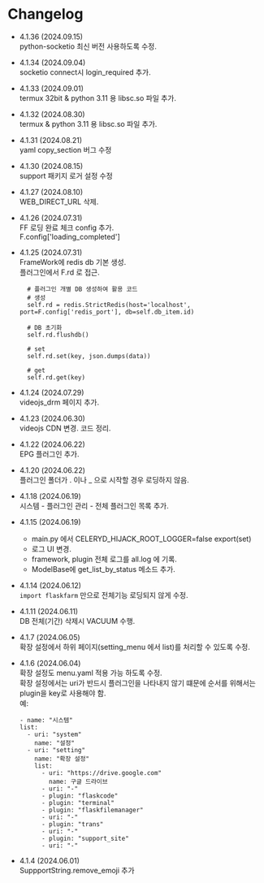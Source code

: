 # Changelog
- 4.1.36 (2024.09.15)   
  python-socketio 최신 버전 사용하도록 수정.   
  
- 4.1.34 (2024.09.04)   
  socketio connect시 login_required 추가.   

- 4.1.33 (2024.09.01)   
  termux 32bit & python 3.11 용 libsc.so 파일 추가.   

- 4.1.32 (2024.08.30)   
  termux & python 3.11 용 libsc.so 파일 추가.   

- 4.1.31 (2024.08.21)   
  yaml copy_section 버그 수정   

- 4.1.30 (2024.08.15)   
  support 패키지 로거 설정 수정   

- 4.1.27 (2024.08.10)     
  WEB_DIRECT_URL 삭제.   
  
- 4.1.26 (2024.07.31)     
  FF 로딩 완료 체크 config 추가.    
  F.config['loading_completed']   

- 4.1.25 (2024.07.31)     
  FrameWork에 redis db 기본 생성.   
  플러그인에서 F.rd 로 접근.   
  ```
    # 플러그인 개별 DB 생성하여 활용 코드
    # 생성
    self.rd = redis.StrictRedis(host='localhost', port=F.config['redis_port'], db=self.db_item.id)

    # DB 초기화
    self.rd.flushdb()

    # set
    self.rd.set(key, json.dumps(data))

    # get
    self.rd.get(key)
  ```

- 4.1.24 (2024.07.29)     
  videojs_drm 페이지 추가.   

- 4.1.23 (2024.06.30)     
  videojs CDN 변경. 코드 정리.   

- 4.1.22 (2024.06.22)   
  EPG 플러그인 추가.   
  
- 4.1.20 (2024.06.22)   
  플러그인 폴더가 . 이나 _ 으로 시작할 경우 로딩하지 않음.   

- 4.1.18 (2024.06.19)   
  시스템 - 플러그인 관리 - 전체 플러그인 목록 추가.   

- 4.1.15 (2024.06.19)   
  * main.py 에서 CELERYD_HIJACK_ROOT_LOGGER=false export(set)   
  * 로그 UI 변경.
  * framework, plugin 전체 로그를 all.log 에 기록.   
  * ModelBase에 get_list_by_status 메소드 추가.   

- 4.1.14 (2024.06.12)   
  `import flaskfarm` 만으로 전체기능 로딩되지 않게 수정.   

- 4.1.11 (2024.06.11)   
  DB 전체(기간) 삭제시 VACUUM 수행.   

- 4.1.7 (2024.06.05)   
  확장 설정에서 하위 페이지(setting_menu 에서 list)를 처리할 수 있도록 수정.   

- 4.1.6 (2024.06.04)   
  확장 설정도 menu.yaml 적용 가능 하도록 수정.   
  확장 설정에서는 uri가 반드시 플러그인을 나타내지 않기 떄문에 순서를 위해서는 plugin을 key로 사용해야 함.   
  예:      
  ```
  - name: "시스템"
  list:
    - uri: "system"
      name: "설정"
    - uri: "setting"
      name: "확장 설정"
      list:
        - uri: "https://drive.google.com"
          name: 구글 드라이브
        - uri: "-"
        - plugin: "flaskcode"
        - plugin: "terminal"
        - plugin: "flaskfilemanager"
        - uri: "-"
        - plugin: "trans"
        - uri: "-"
        - plugin: "support_site"
        - uri: "-"
  ```

- 4.1.4 (2024.06.01)   
  SuppportString.remove_emoji 추가   
